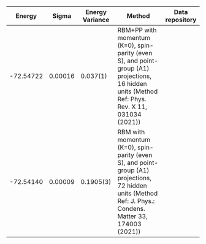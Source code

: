 |       Energy          |  Sigma          | Energy Variance  |  Method                                                          | Data repository                     |
| ----------------------| ----------------| -----------------|------------------------------------------------------------------|------------------------------------ |
|  -72.54722   |   0.00016     |    0.037(1)    |  RBM+PP with momentum (K=0), spin-parity (even S), and point-group (A1) projections, 16 hidden units (Method Ref: Phys. Rev. X 11, 031034 (2021))  |    |
|  -72.54140   |   0.00009     |   0.1905(3)    |  RBM with momentum (K=0), spin-parity (even S), and point-group (A1) projections, 72 hidden units (Method Ref: J. Phys.: Condens. Matter 33, 174003 (2021))  |    |
